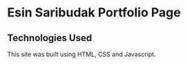 # Esin Saribudak Portfolio Page

## Technologies Used
This site was built using HTML, CSS and Javascript. 
